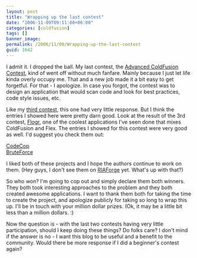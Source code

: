```yaml
---
layout: post
title: "Wrapping up the last contest"
date: "2006-11-09T09:11:00+06:00"
categories: [coldfusion]
tags: []
banner_image: 
permalink: /2006/11/09/Wrapping-up-the-last-contest
guid: 1642
---
```


I admit it. I dropped the ball. My last contest, the <a href="http://ray.camdenfamily.com/index.cfm/2006/6/11/Advanced-ColdFusion-Contest-Announced">Advanced ColdFusion Contest</a>, kind of went off without much fanfare. Mainly because I just let life kinda overly occupy me. That and a new job made it a bit easy to get forgetful. For that - I apologize. In case you forgot, the contest was to design an application that would scan code and look for best practices, code style issues, etc.
<!--more-->
Like my <a href="http://ray.camdenfamily.com/index.cfm/2006/2/22/Advanced-Contest-Announced">third contest</a>, this one had very little response. But I think the entries I showed here were pretty darn good. Look at the result of the 3rd contest, <a href="http://flogr.riaforge.org/">Flogr</a>, one of the coolest applications I've seen done that mixes ColdFusion and Flex. The entries I showed for this contest were very good as well. I'd suggest you check them out:

<a href="http://ray.camdenfamily.com/index.cfm/2006/8/11/Advanced-ColdFusion-Contest-Entry-1-CodeCop">CodeCop</a><br>
<a href="http://ray.camdenfamily.com/index.cfm/2006/8/29/Advanced-ColdFusion-Contest-Entry-1-BruteForce">BruteForce</a>

I liked both of these projects and I hope the authors continue to work on them. (Hey guys, I don't see them on <a href="http://www.riaforge.org">RIAForge</a> yet. What's up with that?) 

So who won? I'm going to cop out and simply declare them both winners. They both took interesting approaches to the problem and they both created awesome applications. I want to thank them both for taking the time to create the project, and apologize publicly for taking so long to wrap this up. I'll be in touch with your million dollar prizes. (Ok, it may be a little bit less than a million dollars. :)

Now the question is - with the last two contests having very little participation, should I keep doing these things? Do folks care? I don't mind if the answer is no - I want this blog to be useful and a benefit to the community. Would there be more response if I did a beginner's contest again?